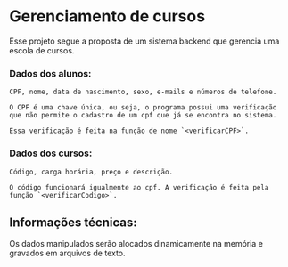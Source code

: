 # Gerenciamento de cursos

Esse projeto segue a proposta de um sistema backend que gerencia uma escola de cursos.

### Dados dos alunos:

    CPF, nome, data de nascimento, sexo, e-mails e números de telefone.

    O CPF é uma chave única, ou seja, o programa possui uma verificação que não permite o cadastro de um cpf que já se encontra no sistema.

    Essa verificação é feita na função de nome `<verificarCPF>`.

### Dados dos cursos:

    Código, carga horária, preço e descrição.

    O código funcionará igualmente ao cpf. A verificação é feita pela função `<verificarCodigo>`.

## Informações técnicas:

Os dados manipulados serão alocados dinamicamente na memória e gravados em arquivos de texto.